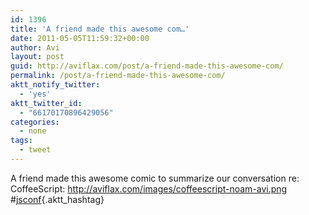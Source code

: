 ```yaml
---
id: 1396
title: 'A friend made this awesome com…'
date: 2011-05-05T11:59:32+00:00
author: Avi
layout: post
guid: http://aviflax.com/post/a-friend-made-this-awesome-com/
permalink: /post/a-friend-made-this-awesome-com/
aktt_notify_twitter:
  - 'yes'
aktt_twitter_id:
  - "66170170896429056"
categories:
  - none
tags:
  - tweet
---
```

A friend made this awesome comic to summarize our conversation re: CoffeeScript: <a href="http://aviflax.com/images/coffeescript-noam-avi.png" rel="nofollow">http://aviflax.com/images/coffeescript-noam-avi.png</a> #[jsconf](http://search.twitter.com/search?q=%23jsconf){.aktt_hashtag}